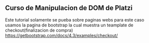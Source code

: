 ## Curso de Manipulacion de DOM de Platzi
Este tutorial solamente se pueba sobre paginas webs
para este caso usamos la pagina de bootstrap la cual muestra un teamplate de checkout(finalizacion de compra) https://getbootstrap.com/docs/4.3/examples/checkout/
